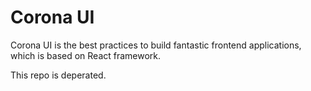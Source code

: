 # Corona UI

Corona UI is the best practices to build fantastic frontend applications, which is based on React framework.

This repo is deperated.
